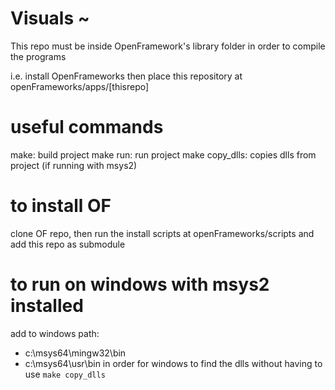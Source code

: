 # Visuals ~

This repo must be inside OpenFramework's library folder in order to compile the programs

i.e. install OpenFrameworks then place this repository at openFrameworks/apps/[thisrepo]

# useful commands 

make: build project
make run: run project
make copy_dlls: copies dlls from project (if running with msys2)

# to install OF

clone OF repo, then run the install scripts at openFrameworks/scripts and add this repo as submodule

# to run on windows with msys2 installed 

add to windows path:
* c:\msys64\mingw32\bin 
* c:\msys64\usr\bin
in order for windows to find the dlls without having to use `make copy_dlls`
